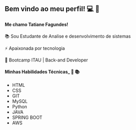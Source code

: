 ## Bem vindo ao meu perfil! :computer: :wave:
#### Me chamo Tatiane Fagundes! ####
📚 Sou Estudante de Analise e desenvolvimento de sistemas 
<p> ⚡ Apaixonada por tecnologia <p>
<p> 🚀 Bootcamp ITAU | Back-and Developer <p>
 

#### Minhas Habilidades Técnicas_ :dart: :books:

  * HTML 
  * CSS 
  * GIT
  * MySQL 
  * Python 
  * JAVA
  * SPRING BOOT
  * AWS



<!--
**TatianeFagundes/TatianeFagundes** is a ✨ _special_ ✨ repository because its `README.md` (this file) appears on your GitHub profile.

Here are some ideas to get you started:

- 🔭 olaI’m currently working on ...
- 🌱 I’m currently learning ...
- 👯 I’m looking to collaborate on ...
- 🤔 I’m looking for help with ...
- 💬 Ask me about ...
- 📫 How to reach me: ...
- 😄 Pronouns: ...
- ⚡ Fun fact: ...
-->
